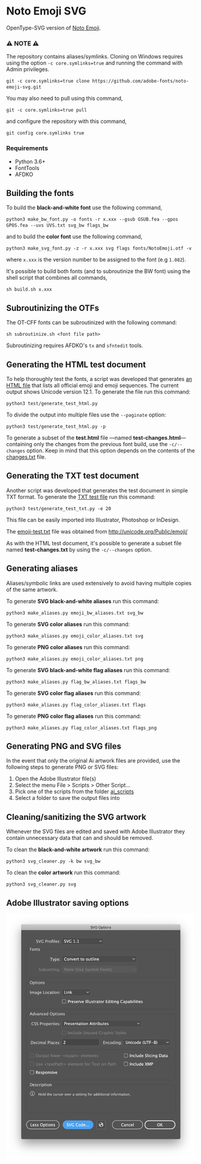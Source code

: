# Noto Emoji SVG

OpenType-SVG version of [Noto Emoji](https://github.com/googlefonts/noto-emoji).

### :warning: NOTE :warning:

The repository contains aliases/symlinks. Cloning on Windows
requires using the option `-c core.symlinks=true` and running the command with
Admin privileges.

	git -c core.symlinks=true clone https://github.com/adobe-fonts/noto-emoji-svg.git

You may also need to pull using this command,

	git -c core.symlinks=true pull

and configure the repository with this command,

	git config core.symlinks true


### Requirements

* Python 3.6+
* FontTools
* AFDKO


## Building the fonts

To build the **black-and-white font** use the following command,

	python3 make_bw_font.py -o fonts -r x.xxx --gsub GSUB.fea --gpos GPOS.fea --uvs UVS.txt svg_bw flags_bw

and to build the **color font** use the following command,

	python3 make_svg_font.py -z -r x.xxx svg flags fonts/NotoEmoji.otf -v

where `x.xxx` is the version number to be assigned to the font (e.g `1.082`).

It's possible to build both fonts (and to subroutinize the BW font) using the shell
script that combines all commands,

	sh build.sh x.xxx


## Subroutinizing the OTFs

The OT-CFF fonts can be subroutinized with the following command:

	sh subroutinize.sh <font file path>

Subroutinizing requires AFDKO's `tx` and `sfntedit` tools.


## Generating the HTML test document

To help thoroughly test the fonts, a script was developed that generates
[an HTML file](test.html) that lists all official emoji and emoji sequences.
The current output shows Unicode version 12.1. To generate the file run this command:

	python3 test/generate_test_html.py

To divide the output into multiple files use the `--paginate` option:

	python3 test/generate_test_html.py -p

To generate a subset of the **test.html** file —named **test-changes.html**— containing
only the changes from the previous font build, use the `-c/--changes` option. Keep in
mind that this option depends on the contents of the [changes.txt](test/changes.txt) file.


## Generating the TXT test document

Another script was developed that generates the test document in simple TXT format.
To generate the [TXT test file](test.txt) run this command:

	python3 test/generate_test_txt.py -e 20

This file can be easily imported into Illustrator, Photoshop or InDesign.

The [emoji-test.txt](test/emoji-test.txt) file was obtained from http://unicode.org/Public/emoji/

As with the HTML test document, it's possible to generate a subset file named
**test-changes.txt** by using the `-c/--changes` option.


## Generating aliases

Aliases/symbolic links are used extensively to avoid having multiple copies of the
same artwork.

To generate **SVG black-and-white aliases** run this command:

	python3 make_aliases.py emoji_bw_aliases.txt svg_bw

To generate **SVG color aliases** run this command:

	python3 make_aliases.py emoji_color_aliases.txt svg

To generate **PNG color aliases** run this command:

	python3 make_aliases.py emoji_color_aliases.txt png

To generate **SVG black-and-white flag aliases** run this command:

	python3 make_aliases.py flag_bw_aliases.txt flags_bw

To generate **SVG color flag aliases** run this command:

	python3 make_aliases.py flag_color_aliases.txt flags

To generate **PNG color flag aliases** run this command:

	python3 make_aliases.py flag_color_aliases.txt flags_png

## Generating PNG and SVG files

In the event that only the original Ai artwork files are provided, use the
following steps to generate PNG or SVG files:

1. Open the Adobe Illustrator file(s)
2. Select the menu File > Scripts > Other Script...
3. Pick one of the scripts from the folder [ai_scripts](ai_scripts)
4. Select a folder to save the output files into


## Cleaning/sanitizing the SVG artwork

Whenever the SVG files are edited and saved with Adobe Illustrator they contain
unnecessary data that can and should be removed.

To clean the **black-and-white artwork** run this command:

	python3 svg_cleaner.py -k bw svg_bw

To clean the **color artwork** run this command:

	python3 svg_cleaner.py svg


## Adobe Illustrator saving options

![SVG save options](Ai_save_options.png)
